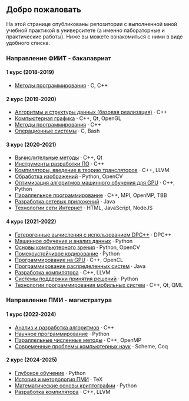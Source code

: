 ## Добро пожаловать

На этой странице опубликованы репозитории с выполненной мной учебной практикой в университете (а именно лабораторные и практические работы). Ниже вы можете ознакомиться с ними в виде удобного списка.


### Направление ФИИТ - бакалавриат

#### 1 курс (2018-2019)

* [Методы программирования](https://github.com/vla5924-practice/programming-methods/tree/master/1st_year)
  &middot; C, C++


#### 2 курс (2019-2020)

* [Алгоритмы и структуры данных (базовая реализация)](https://github.com/vla5924-practice/algorithms-data-structures)
  &middot; C++
* [Компьютерная графика](https://github.com/vla5924-practice/computer-graphics)
  &middot; C++, Qt, OpenGL
* [Методы программирования](https://github.com/vla5924-practice/programming-methods)
  &middot; C++
* [Операционные системы](https://github.com/vla5924-practice/operating-systems)
  &middot; C, Bash


#### 3 курс (2020-2021)

* [Вычислительные методы](https://github.com/vla5924-practice/computational-methods)
  &middot; C++, Qt
* [Инструменты разработки ПО](https://github.com/vla5924-practice/development-tools)
  &middot; C++
* [Компиляторы, введение в теорию трансляторов](https://github.com/vla5924-practice/compilers)
  &middot; C++, LLVM
* [Обработка изображений](https://github.com/vla5924-practice/image-processing)
  &middot; Python, OpenCV
* [Оптимизация алгоритмов машинного обучения для GPU](https://github.com/vla5924-practice/gpu-algorithms-optimization)
  &middot; C++, Python
* [Параллельное программирование](https://github.com/vla5924-practice/parallel-programming)
  &middot; C++, MPI, OpenMP, TBB
* [Разработка сетевых приложений](https://github.com/vla5924-practice/network-applications)
  &middot; Java
* [Технологии сети Интернет](https://github.com/vla5924-practice/internet-technologies)
  &middot; HTML, JavaScript, NodeJS


#### 4 курс (2021-2022)

* [Гетерогенные вычисления с использованием DPC++](https://github.com/vla5924-practice/heterogeneous-computing)
  &middot; DPC++
* [Машинное обучение и анализ данных](https://github.com/vla5924-practice/machine-learning)
  &middot; Python
* [Основы компьютерного зрения](https://github.com/vla5924-practice/computer-vision)
  &middot; Python, OpenCV
* [Помехоустойчивое кодирование](https://github.com/vla5924-practice/noiseproof-coding)
  &middot; Python
* [Программирование на GPU](https://github.com/vla5924-practice/gpu-programming)
  &middot; C++, OpenCL
* [Программирование распределенных систем](https://github.com/vla5924-practice/distributed-systems)
  &middot; Java
* [Разработка компилятора](https://github.com/vla5924-practice/compiler-project)
  &middot; C++, LLVM
* [Системы поддержки принятия решений](https://github.com/vla5924-practice/decision-support-systems)
  &middot; Python
* [Технологии программирования мобильных систем](https://github.com/vla5924-practice/mobile-systems)
  &middot; C++, Qt, QML


### Направление ПМИ - магистратура

#### 1 курс (2022-2024)

* [Анализ и разработка алгоритмов](https://github.com/vla5924-practice/algorithms-research) &middot; C++
* [Научное программирование](https://github.com/vla5924-practice/scientific-programming) &middot; Python
* [Параллельные численные методы](https://github.com/vla5924-practice/parallel-numerical-methods)
  &middot; C++, OpenMP
* [Современные проблемы компьютерных наук](https://github.com/vla5924-practice/functional-programming) &middot; Scheme, Coq


#### 2 курс (2024-2025)

* [Глубокое обучение](https://github.com/vla5924-practice/deep-learning) &middot; Python
* [История и методология ПМИ](https://github.com/vla5924-practice/math-methodology) &middot; TeX
* [Математические основы криптографии](https://github.com/vla5924-practice/cryptography) &middot; Python
* [Разработка компилятора](https://github.com/vla5924-practice/compiler-project)
  &middot; C++, LLVM
